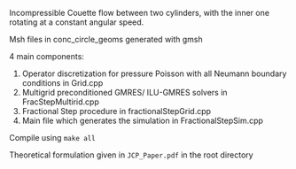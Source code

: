 Incompressible Couette flow between two cylinders, with the inner one rotating at a constant angular speed. 

Msh files in conc_circle_geoms generated with gmsh

4 main components:
1. Operator discretization for pressure Poisson with all Neumann boundary conditions in Grid.cpp
2. Multigrid preconditioned GMRES/ ILU-GMRES solvers in FracStepMultirid.cpp
3. Fractional Step procedure in fractionalStepGrid.cpp
4. Main file which generates the simulation in FractionalStepSim.cpp

Compile using `make all`

Theoretical formulation given in `JCP_Paper.pdf` in the root directory
